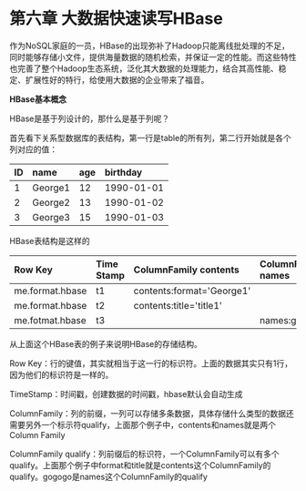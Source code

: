 # **第六章 大数据快速读写HBase**

作为NoSQL家庭的一员，HBase的出现弥补了Hadoop只能离线批处理的不足，同时能够存储小文件，提供海量数据的随机检索，并保证一定的性能。而这些特性也完善了整个Hadoop生态系统，泛化其大数据的处理能力，结合其高性能、稳定、扩展性好的特行，给使用大数据的企业带来了福音。

**HBase基本概念**

HBase是基于列设计的，那什么是基于列呢？

首先看下关系型数据库的表结构，第一行是table的所有列，第二行开始就是各个列对应的值：

| ID | name | age | birthday |
| :--- | :--- | :--- | :--- |
| 1 | George1 | 12 | 1990-01-01 |
| 2 | George2 | 13 | 1990-01-02 |
| 3 | George3 | 15 | 1990-01-03 |

HBase表结构是这样的

| Row Key | Time Stamp | ColumnFamily contents | ColumnFamily names |
| :--- | :--- | :--- | :--- |
| me.format.hbase | t1 | contents:format='George1' |  |
| me.format.hbase | t2 | contents:title='title1' |  |
| me.fotmat.hbase | t3 |  | names:gogog='data1' |

从上面这个HBase表的例子来说明HBase的存储结构。

Row Key：行的键值，其实就相当于这一行的标识符。上面的数据其实只有1行，因为他们的标识符是一样的。

TimeStamp：时间戳，创建数据的时间戳，hbase默认会自动生成

ColumnFamily：列的前缀，一列可以存储多条数据，具体存储什么类型的数据还需要另外一个标示符qualify，上面那个例子中，contents和names就是两个Column Family

ColumnFamily qualify：列前缀后的标识符，一个ColumnFamily可以有多个qualify。上面那个例子中format和title就是contents这个ColumnFamily的qualify。gogogo是names这个ColumnFamily的qualify

